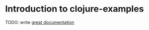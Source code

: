 # Introduction to clojure-examples

TODO: write [great documentation](http://jacobian.org/writing/what-to-write/)

